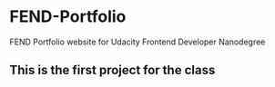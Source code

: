 # FEND-Portfolio
FEND Portfolio website for Udacity Frontend Developer Nanodegree 
## This is the first project for the class

